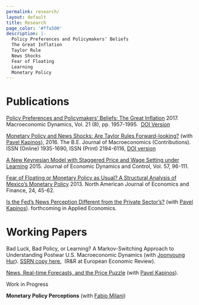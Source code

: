 ```yaml
---
permalink: research/
layout: default
title: Research
page_color: '#ffa500'
description: |-
  Policy Preferences and Policymakers' Beliefs
  The Great Inflation
  Taylor Rule
  News Shocks
  Fear of Floating
  Learning 
  Monetary Policy
---
```


# Publications

[Policy Preferences and Policymakers’ Beliefs: The Great Inflation](/assets/mdacceptedgbestgi.pdf)&nbsp;2017. Macroeconomic Dynamics, Vol. 21 (8), pp. 1957-1995. &nbsp;[DOI Version](http://journals.cambridge.org/action/displayAbstract?fromPage=online&amp;aid=10335066&amp;fulltextType=RA&amp;fileId=S1365100516000079)

[Monetary Policy and News Shocks: Are Taylor Rules Forward-looking?](http://papers.ssrn.com/sol3/papers.cfm?abstract_id=2371965) (with [Pavel Kapinos](https://sites.google.com/site/pavelkapinos/)), 2016. The B.E. Journal of Macroeconomics (Contributions). ISSN (Online) 1935-1690, ISSN (Print) 2194-6116,&nbsp;[DOI version](http://www.degruyter.com/view/j/bejm.ahead-of-print/bejm-2014-0161/bejm-2014-0161.xml)

[A New Keynesian Model with Staggered Price and Wage Setting under Learning](/assets/gbestjedcrevisionfinal42015.pdf)&nbsp;2015. Journal of Economic Dynamics and Control, Vol. 57, 96-111.

[Fear of Floating or Monetary Policy as Usual? A Structural Analysis of Mexico’s Monetary Policy](http://www.sciencedirect.com/science/article/pii/S1062940812000514)&nbsp;2013. North American Journal of Economics and Finance, 24, 45-62.

[Is the Fed’s News Perception Different from the Private Sector’s?](/News_SPF_GB_AErevision_pk1_GB1.pdf) (with [Pavel Kapinos](https://sites.google.com/site/pavelkapinos/)). forthcoming in Applied Economics.&nbsp;

# Working Papers

Bad Luck, Bad Policy, or Learning? A Markov-Switching Approach to Understanding Postwar U.S. Macroeconomic Dynamics (with [Joonyoung Hur](https://sites.google.com/site/joonyhur/)). [SSRN copy here.](https://papers.ssrn.com/sol3/papers.cfm?abstract_id=2803020)&nbsp; (R&R at European Economic Review).&nbsp;

[News, Real-time Forecasts, and the Price Puzzle](https://papers.ssrn.com/sol3/papers.cfm?abstract_id=2886190)&nbsp;(with [Pavel Kapinos](https://sites.google.com/site/pavelkapinos/)).

Work in Progress

**Monetary Policy Perceptions** (with [Fabio Milani](http://www.socsci.uci.edu/~fmilani/))